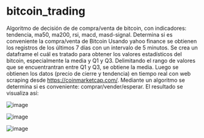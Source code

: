 # bitcoin_trading
Algoritmo de decisión de de compra/venta de bitcoin, con indicadores: tendencia, ma50, ma200, rsi, macd, masd-signal.
Determina si es conveniente la compra/venta de Bitcoin Usando yahoo finance se obtienen los registros de los últimos 7 días con un intervalo de 5 minutos. Se crea un dataframe el cuál es tratado para obtener los valores estadísticos del bitcoin, especialmente la media y Q1 y Q3. Delimitando el rango de valores que se encuentrantran entre Q1 y Q3, se obtiene la media. Luego se obtienen los datos (precio de cierre y tendencia) en tiempo real con web scraping desde https://coinmarketcap.com/. Mediante un algoritmo se determina si es conveniente: comprar/vender/esperar. El resultado se visualiza así:

![image](https://github.com/JulioLaz/bitcoin_trading/assets/108642139/240b4ba7-e1e3-4f6b-9984-8e91e7497acf)

![image](https://github.com/JulioLaz/bitcoin_trading/assets/108642139/7d003877-5eb8-4547-b48f-f8f5e9532e52)

![image](https://github.com/JulioLaz/bitcoin_trading/assets/108642139/8cb169be-6e4c-4b02-820e-e1619a8f9e9c)

